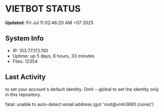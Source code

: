 # VIETBOT STATUS
**Updated**: Fri Jul 11 02:46:20 AM +07 2025

## System Info
- IP: 103.77.172.150
- Uptime: up 5 days, 6 hours, 33 minutes
- Files: 12354

## Last Activity

to set your account's default identity.
Omit --global to set the identity only in this repository.

fatal: unable to auto-detect email address (got 'root@vinh3690.(none)')
